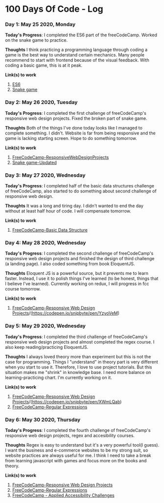 # 100 Days Of Code - Log

### Day 1: May 25 2020, Monday

**Today's Progress**: I completed the ES6 part of the freeCodeCamp. Worked on the snake game to practice.

**Thoughts** I think practicing a programming language through coding a game is the best way to understand certain mechanics. Many people recommend to start with frontend because of the visual feedback. With coding a basic game, this is at it peak.

**Link(s) to work**

1. [ES6](https://www.freecodecamp.org/learn/javascript-algorithms-and-data-structures/es6/)
2. [Snake game](https://github.com/ahmetgordebil/games.js/tree/master/Snake.js)

### Day 2: May 26 2020, Tuesday

**Today's Progress**: I completed the first challenge of freeCodeCamp's responsive web design projects. Fixed the broken part of snake game.

**Thoughts** Both of the things I've done today looks like I managed to complete something. I didn't. Website is far from being responsive and the game is lacking starting screen. Hope to do something tomorrow.

**Link(s) to work**

1. [FreeCodeCamp-ResponsiveWebDesignProjects](https://www.freecodecamp.org/learn/responsive-web-design/responsive-web-design-projects/build-a-tribute-page)
2. [Snake game-Updated](https://github.com/ahmetgordebil/games.js/tree/master/Snake.js)

### Day 3: May 27 2020, Wednesday

**Today's Progress**: I completed half of the basic data structures challenge of freeCodeCamp, also started to do something about second challenge of responsive web design.

**Thoughts** It was a long and tiring day. I didn't wanted to end the day without at least half hour of code. I will compensate tomorrow.

**Link(s) to work**

1. [FreeCodeCamp-Basic Data Structure](https://www.freecodecamp.org/learn/javascript-algorithms-and-data-structures/basic-data-structures/)

### Day 4: May 28 2020, Wednesday

**Today's Progress**: I completed the second challenge of freeCodeCamp's responsive web design projects and finished the design of third challenge (a landing page). I also coded something from book EloquentJS.

**Thoughts** Eloquent JS is a powerful source, but it prevents me to learn faster. Instead, I use it to polish things I've learned (to be honest, things that I believe I've learned). Currently working on redux, I will progress in fcc course tomorrow.

**Link(s) to work**

1. [FreeCodeCamp-Responsive Web Design Projects](https://www.freecodecamp.org/learn/responsive-web-design/responsive-web-design-projects/build-a-survey-form)/(https://codepen.io/snipbyte/pen/YzyoVeM)

### Day 5: May 29 2020, Wednesday

**Today's Progress**: I completed the third challenge of freeCodeCamp's responsive web design projects and almost completed the regex course. I also keep reading/practicing EloquentJS.

**Thoughts** I always loved theory more than experiment but this is not the case for programming. Things I "understand" in theory part is very different when you start to use it. Therefore, I love to use project tutorials. But this situation makes me "shrink" in knowledge base. I need more balance on learning-practicing chart. I'm currently working on it.

**Link(s) to work**

1. [FreeCodeCamp-Responsive Web Design Projects](https://www.freecodecamp.org/learn/responsive-web-design/responsive-web-design-projects/build-a-product-landing-page)/(https://codepen.io/snipbyte/pen/XWmLQab)
2. [FreeCodeCamp-Regular Expressions](https://www.freecodecamp.org/learn/javascript-algorithms-and-data-structures/regular-expressions/)

### Day 6: May 30 2020, Thursday

**Today's Progress**: I completed the fourth challenge of freeCodeCamp's responsive web design projects, regex and accesibility courses.

**Thoughts** Regex is easy to understand but it's a very powerful tool(I guess). I want the business and e-commerce websites to be my strong suit, so website practices are always useful for me. I think I need to take a break from learning javascript with games and focus more on the books and theory.

**Link(s) to work**

1. [FreeCodeCamp-Responsive Web Design Projects](https://www.freecodecamp.org/learn/responsive-web-design/responsive-web-design-projects/build-a-technical-documentation-page)
2. [FreeCodeCamp-Regular Expressions](https://www.freecodecamp.org/learn/javascript-algorithms-and-data-structures/regular-expressions/)
3. [FreeCodeCamp - Applied Accessibility Challenges](https://www.freecodecamp.org/learn/responsive-web-design/applied-accessibility/)
